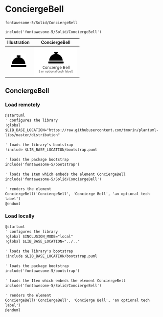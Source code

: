 # ConciergeBell


```text
fontawesome-5/Solid/ConciergeBell
```

```text
include('fontawesome-5/Solid/ConciergeBell')
```



| Illustration | ConciergeBell |
| :---: | :---: |
| ![illustration for Illustration](../../fontawesome-5/Solid/ConciergeBell.png) | ![illustration for ConciergeBell](../../fontawesome-5/Solid/ConciergeBell.Local.png) |




## ConciergeBell

### Load remotely
```plantuml
@startuml
' configures the library
!global $LIB_BASE_LOCATION="https://raw.githubusercontent.com/tmorin/plantuml-libs/master/distribution"

' loads the library's bootstrap
!include $LIB_BASE_LOCATION/bootstrap.puml

' loads the package bootstrap
include('fontawesome-5/bootstrap')

' loads the Item which embeds the element ConciergeBell
include('fontawesome-5/Solid/ConciergeBell')

' renders the element
ConciergeBell('ConciergeBell', 'Concierge Bell', 'an optional tech label')
@enduml
```

### Load locally
```plantuml
@startuml
' configures the library
!global $INCLUSION_MODE="local"
!global $LIB_BASE_LOCATION="../.."

' loads the library's bootstrap
!include $LIB_BASE_LOCATION/bootstrap.puml

' loads the package bootstrap
include('fontawesome-5/bootstrap')

' loads the Item which embeds the element ConciergeBell
include('fontawesome-5/Solid/ConciergeBell')

' renders the element
ConciergeBell('ConciergeBell', 'Concierge Bell', 'an optional tech label')
@enduml
```

